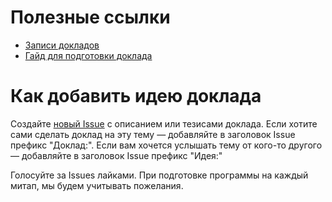 # Полезные ссылки

- [Записи докладов](https://github.com/UralJS/talks/blob/master/talks.md)
- [Гайд для подготовки доклада](https://github.com/UralJS/talks/blob/master/speaker.md)

# Как добавить идею доклада

Создайте [новый Issue](https://github.com/UralJS/talks/issues/new) с описанием или тезисами доклада. Если хотите сами сделать доклад на эту тему — добавляйте в заголовок Issue префикс "Доклад:". Если вам хочется услышать тему от кого-то другого — добавляйте в заголовок Issue префикс "Идея:"

Голосуйте за Issues лайками. При подготовке программы на каждый митап, мы будем учитывать пожелания.